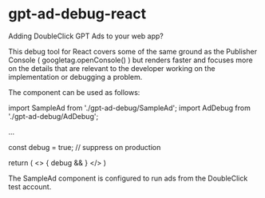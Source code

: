 # gpt-ad-debug-react
Adding DoubleClick GPT Ads to your web app?

This debug tool for React covers some of the same ground as the Publisher Console ( googletag.openConsole() ) but renders 
faster and focuses more on the details that are relevant to the developer working on the implementation or debugging a problem.

The component can be used as follows:

import SampleAd from './gpt-ad-debug/SampleAd';
import AdDebug from './gpt-ad-debug/AdDebug';

...

const debug = true; // suppress on production
  
return (
  <>
    <SampleAd width="728" height="90" position="banner1" />
    <SampleAd width="300" height="250" position="rail1" />
    { debug && 
      <AdDebug />
    }
  </>
)

The SampleAd component is configured to run ads from the DoubleClick test account. 
